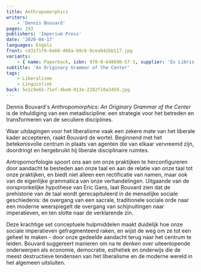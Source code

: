 ```yaml
---
title: Anthropomorphics
writers:
    - 'Dennis Bouvard'
pages: 193
publishers: 'Imperium Press'
date: '2020-04-17'
languages: Engels
front: c431f1f9-6e60-406a-b9cb-9cea942bb117.jpg
variants:
    - { name: Paperback, isbn: 978-0-648690-57-3, supplier: 'Ex Libris', size: { height: 203, width: 127, depth: 11 }, import_price: { currency: USD, amount: 16.15 }, price: 17.99, out_of_stock: 0 }
subtitle: 'An Originary Grammar of the Center'
tags:
    - Liberalisme
    - Linguistiek
back: 5e1c9e65-71ef-4ba0-913e-2282f10a3459.jpg
---
```


Dennis Bouvard's *Anthropomorphics: An Originary Grammar of the Center* is de inhuldiging van een metadiscipline: een strategie voor het betreden en transformeren van de seculiere disciplines.

Waar uitdagingen voor het liberalisme vaak een zekere mate van het liberale kader accepteren, raakt Bouvard de wortel. Beginnend met het betekenisvolle centrum in plaats van agenten die van elkaar vervreemd zijn, doordringt en hergebruikt hij liberale disciplinaire ruimtes.

Antropomorfologie spoort ons aan om onze praktijken te herconfigureren door aandacht te besteden aan onze taal en aan de relatie van onze taal tot onze praktijken, en biedt niet alleen een rectificatie van namen, maar ook van de eigenlijke grammatica van onze verhandelingen. Uitgaande van de oorspronkelijke hypothese van Eric Gans, laat Bouvard zien dat de prehistorie van de taal wordt gerecapituleerd in de menselijke sociale geschiedenis: de overgang van een sacrale, traditionele sociale orde naar een moderne weerspiegelt de overgang van schijnuitingen naar imperatieven, en ten slotte naar de verklarende zin.

Deze krachtige set conceptuele hulpmiddelen maakt duidelijk hoe onze sociale imperatieven gefragmenteerd raken, en wijst de weg om ze tot een geheel te maken - door onze gedeelde aandacht terug naar het centrum te leiden. Bouvard suggereert manieren om na te denken over uiteenlopende onderwerpen als economie, democratie, esthetiek en onderwijs die de meest destructieve tendensen van het liberalisme en de moderne wereld in het algemeen uitsluiten.
